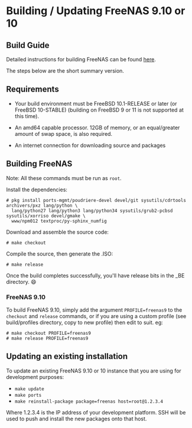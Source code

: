 # Building / Updating FreeNAS 9.10 or 10

## Build Guide

Detailed instructions for building FreeNAS can be found [here](https://github.com/freenas/freenas-build/wiki/FreeNAS-9.10---10-—-Setting-up-a-FreeNAS-build-environment).

The steps below are the short summary version.

## Requirements

* Your build environment must be  FreeBSD 10.1-RELEASE or later (or FreeBSD 10-STABLE)
(building on FreeBSD 9 or 11 is not supported at this time).

* An amd64 capable processor.  12GB of memory, or an equal/greater amount
  of swap space, is also required.

* An internet connection for downloading source and packages

## Building FreeNAS

Note: All these commands must be run as `root`.

Install the dependencies:

```
# pkg install ports-mgmt/poudriere-devel devel/git sysutils/cdrtools archivers/pxz lang/python \
  lang/python27 lang/python3 lang/python34 sysutils/grub2-pcbsd sysutils/xorriso devel/gmake \
  www/npm012 textproc/py-sphinx_numfig
```

Download and assemble the source code:

    # make checkout

Compile the source, then generate the .ISO:

    # make release

Once the build completes successfully, you'll have release bits in the _BE
directory. :smile:

### FreeNAS 9.10

To build FreeNAS 9.10, simply add the argument `PROFILE=freenas9` to the `checkout` and
`release` commands, or if you are using a custom profile (see build/profiles directory,
copy to new profile) then edit to suit. eg:

    # make checkout PROFILE=freenas9
    # make release PROFILE=freenas9

## Updating an existing installation

To update an existing FreeNAS 9.10 or 10 instance that you are using for development
purposes:

* ```make update```
* ```make ports```
* ```make reinstall-package package=freenas host=root@1.2.3.4```

Where 1.2.3.4 is the IP address of your development platform.  SSH will be
used to push and install the new packages onto that host.
